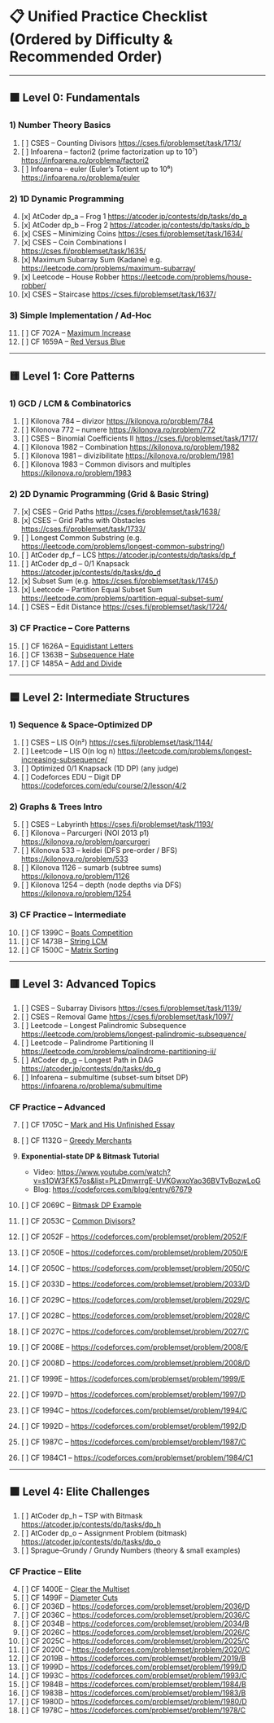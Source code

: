 # 📋 Unified Practice Checklist (Ordered by Difficulty & Recommended Order)

---

## 🟩 Level 0: Fundamentals  
### 1) Number Theory Basics  
1. [ ] CSES – Counting Divisors 
   https://cses.fi/problemset/task/1713/ 
2. [ ] Infoarena – factori2 (prime factorization up to 10⁷) 
   https://infoarena.ro/problema/factori2 
3. [ ] Infoarena – euler (Euler’s Totient up to 10⁶) 
   https://infoarena.ro/problema/euler 

### 2) 1D Dynamic Programming  
4. [x] AtCoder dp_a – Frog 1 
   https://atcoder.jp/contests/dp/tasks/dp_a 
5. [x] AtCoder dp_b – Frog 2 
   https://atcoder.jp/contests/dp/tasks/dp_b 
6. [x] CSES – Minimizing Coins 
   https://cses.fi/problemset/task/1634/ 
7. [x] CSES – Coin Combinations I  
   https://cses.fi/problemset/task/1635/ 
8. [x] Maximum Subarray Sum (Kadane) 
   e.g. https://leetcode.com/problems/maximum-subarray/ 
9. [x] Leetcode – House Robber 
   https://leetcode.com/problems/house-robber/ 
10. [x] CSES – Staircase 
    https://cses.fi/problemset/task/1637/ 

### 3) Simple Implementation / Ad-Hoc  
11. [ ] CF 702A – [Maximum Increase](https://codeforces.com/problemset/problem/702/A) 
12. [ ] CF 1659A – [Red Versus Blue](https://codeforces.com/problemset/problem/1659/A) 

---

## 🟨 Level 1: Core Patterns  
### 1) GCD / LCM & Combinatorics  
1. [ ] Kilonova 784 – divizor 
   https://kilonova.ro/problem/784 
2. [ ] Kilonova 772 – numere 
   https://kilonova.ro/problem/772 
3. [ ] CSES – Binomial Coefficients II 
   https://cses.fi/problemset/task/1717/ 
4. [ ] Kilonova 1982 – Combination 
   https://kilonova.ro/problem/1982 
5. [ ] Kilonova 1981 – divizibilitate 
   https://kilonova.ro/problem/1981 
6. [ ] Kilonova 1983 – Common divisors and multiples 
   https://kilonova.ro/problem/1983 
   
### 2) 2D Dynamic Programming (Grid & Basic String)  
7. [x] CSES – Grid Paths 
   https://cses.fi/problemset/task/1638/ 
8. [x] CSES – Grid Paths with Obstacles 
   https://cses.fi/problemset/task/1733/ 
9. [ ] Longest Common Substring 
   (e.g. https://leetcode.com/problems/longest-common-substring/) 
10. [ ] AtCoder dp_f – LCS 
    https://atcoder.jp/contests/dp/tasks/dp_f 
11. [ ] AtCoder dp_d – 0/1 Knapsack 
    https://atcoder.jp/contests/dp/tasks/dp_d 
12. [x] Subset Sum 
    (e.g. https://cses.fi/problemset/task/1745/) 
13. [x] Leetcode – Partition Equal Subset Sum 
    https://leetcode.com/problems/partition-equal-subset-sum/ 
14. [ ] CSES – Edit Distance 
    https://cses.fi/problemset/task/1724/ 

### 3) CF Practice – Core Patterns  
15. [ ] CF 1626A – [Equidistant Letters](https://codeforces.com/problemset/problem/1626/A) 
16. [ ] CF 1363B – [Subsequence Hate](https://codeforces.com/problemset/problem/1363/B) 
17. [ ] CF 1485A – [Add and Divide](https://codeforces.com/problemset/problem/1485/A) 

---

## 🟦 Level 2: Intermediate Structures  
### 1) Sequence & Space-Optimized DP  
1. [ ] CSES – LIS O(n²) 
   https://cses.fi/problemset/task/1144/ 
2. [ ] Leetcode – LIS O(n log n) 
   https://leetcode.com/problems/longest-increasing-subsequence/ 
3. [ ] Optimized 0/1 Knapsack (1D DP) 
   (any judge) 
4. [ ] Codeforces EDU – Digit DP 
   https://codeforces.com/edu/course/2/lesson/4/2 

### 2) Graphs & Trees Intro  
5. [ ] CSES – Labyrinth 
   https://cses.fi/problemset/task/1193/ 
6. [ ] Kilonova – Parcurgeri (NOI 2013 p1) 
   https://kilonova.ro/problem/parcurgeri 
7. [ ] Kilonova 533 – keidei (DFS pre-order / BFS) 
   https://kilonova.ro/problem/533 
8. [ ] Kilonova 1126 – sumarb (subtree sums) 
   https://kilonova.ro/problem/1126 
9. [ ] Kilonova 1254 – depth (node depths via DFS) 
   https://kilonova.ro/problem/1254 

### 3) CF Practice – Intermediate  
10. [ ] CF 1399C – [Boats Competition](https://codeforces.com/problemset/problem/1399/C) 
11. [ ] CF 1473B – [String LCM](https://codeforces.com/problemset/problem/1473/B) 
12. [ ] CF 1500C – [Matrix Sorting](https://codeforces.com/problemset/problem/1500/C) 

---

## 🟥 Level 3: Advanced Topics  
1. [ ] CSES – Subarray Divisors 
   https://cses.fi/problemset/task/1139/ 
2. [ ] CSES – Removal Game 
   https://cses.fi/problemset/task/1097/ 
3. [ ] Leetcode – Longest Palindromic Subsequence 
   https://leetcode.com/problems/longest-palindromic-subsequence/ 
4. [ ] Leetcode – Palindrome Partitioning II 
   https://leetcode.com/problems/palindrome-partitioning-ii/ 
5. [ ] AtCoder dp_g – Longest Path in DAG 
   https://atcoder.jp/contests/dp/tasks/dp_g 
6. [ ] Infoarena – submultime (subset-sum bitset DP) 
   https://infoarena.ro/problema/submultime 

### CF Practice – Advanced  
7. [ ] CF 1705C – [Mark and His Unfinished Essay](https://codeforces.com/problemset/problem/1705/C) 
8. [ ] CF 1132G – [Greedy Merchants](https://codeforces.com/problemset/problem/1132/G) 

9. **Exponential-state DP & Bitmask Tutorial** 
   - Video: https://www.youtube.com/watch?v=s1OW3FK57os&list=PLzDmwrrgE-UVKGwxoYao36BVTvBozwLoG 
   - Blog: https://codeforces.com/blog/entry/67679 
10. [ ] CF 2069C – [Bitmask DP Example](https://codeforces.com/problemset/problem/2069/C) 
11. [ ] CF 2053C – [Common Divisors?](https://codeforces.com/problemset/problem/2053/C) 
12. [ ] CF 2052F – https://codeforces.com/problemset/problem/2052/F 
13. [ ] CF 2050E – https://codeforces.com/problemset/problem/2050/E 
14. [ ] CF 2050C – https://codeforces.com/problemset/problem/2050/C 
15. [ ] CF 2033D – https://codeforces.com/problemset/problem/2033/D 
16. [ ] CF 2029C – https://codeforces.com/problemset/problem/2029/C 
17. [ ] CF 2028C – https://codeforces.com/problemset/problem/2028/C 
18. [ ] CF 2027C – https://codeforces.com/problemset/problem/2027/C 
19. [ ] CF 2008E – https://codeforces.com/problemset/problem/2008/E 
20. [ ] CF 2008D – https://codeforces.com/problemset/problem/2008/D 
21. [ ] CF 1999E – https://codeforces.com/problemset/problem/1999/E 
22. [ ] CF 1997D – https://codeforces.com/problemset/problem/1997/D 
23. [ ] CF 1994C – https://codeforces.com/problemset/problem/1994/C 
24. [ ] CF 1992D – https://codeforces.com/problemset/problem/1992/D 
25. [ ] CF 1987C – https://codeforces.com/problemset/problem/1987/C 
26. [ ] CF 1984C1 – https://codeforces.com/problemset/problem/1984/C1 

---

## 🟪 Level 4: Elite Challenges  
1. [ ] AtCoder dp_h – TSP with Bitmask 
   https://atcoder.jp/contests/dp/tasks/dp_h 
2. [ ] AtCoder dp_o – Assignment Problem (bitmask) 
   https://atcoder.jp/contests/dp/tasks/dp_o 
3. [ ] Sprague–Grundy / Grundy Numbers (theory & small examples)

### CF Practice – Elite  
4. [ ] CF 1400E – [Clear the Multiset](https://codeforces.com/problemset/problem/1400/E) 
5. [ ] CF 1499F – [Diameter Cuts](https://codeforces.com/problemset/problem/1499/F) 
6. [ ] CF 2036D – https://codeforces.com/problemset/problem/2036/D 
7. [ ] CF 2036C – https://codeforces.com/problemset/problem/2036/C
8. [ ] CF 2034B – https://codeforces.com/problemset/problem/2034/B 
9. [ ] CF 2026C – https://codeforces.com/problemset/problem/2026/C 
10. [ ] CF 2025C – https://codeforces.com/problemset/problem/2025/C 
11. [ ] CF 2020C – https://codeforces.com/problemset/problem/2020/C 
12. [ ] CF 2019B – https://codeforces.com/problemset/problem/2019/B 
13. [ ] CF 1999D – https://codeforces.com/problemset/problem/1999/D 
14. [ ] CF 1993C – https://codeforces.com/problemset/problem/1993/C 
15. [ ] CF 1984B – https://codeforces.com/problemset/problem/1984/B 
16. [ ] CF 1983B – https://codeforces.com/problemset/problem/1983/B 
17. [ ] CF 1980D – https://codeforces.com/problemset/problem/1980/D 
18. [ ] CF 1978C – https://codeforces.com/problemset/problem/1978/C 

